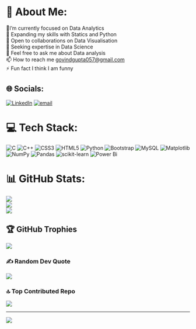 # 💫 About Me:
🔭I’m currently focused on Data Analytics<br>🌱 Expanding my skills with Statics and Python<br>👯 Open to collaborations on Data Visualisation<br>🤝 Seeking expertise in Data Science<br>💬 Feel free to ask me about Data analysis<br>📫 How to reach me govindgupta057@gmail.com<br>⚡ Fun fact I think I am funny


## 🌐 Socials:
[![LinkedIn](https://img.shields.io/badge/LinkedIn-%230077B5.svg?logo=linkedin&logoColor=white)](https://linkedin.com/in/govindg1211) [![email](https://img.shields.io/badge/Email-D14836?logo=gmail&logoColor=white)](mailto:govindgupta057@gmail.com) 

# 💻 Tech Stack:
![C](https://img.shields.io/badge/c-%2300599C.svg?style=for-the-badge&logo=c&logoColor=white) ![C++](https://img.shields.io/badge/c++-%2300599C.svg?style=for-the-badge&logo=c%2B%2B&logoColor=white) ![CSS3](https://img.shields.io/badge/css3-%231572B6.svg?style=for-the-badge&logo=css3&logoColor=white) ![HTML5](https://img.shields.io/badge/html5-%23E34F26.svg?style=for-the-badge&logo=html5&logoColor=white) ![Python](https://img.shields.io/badge/python-3670A0?style=for-the-badge&logo=python&logoColor=ffdd54) ![Bootstrap](https://img.shields.io/badge/bootstrap-%238511FA.svg?style=for-the-badge&logo=bootstrap&logoColor=white) ![MySQL](https://img.shields.io/badge/mysql-4479A1.svg?style=for-the-badge&logo=mysql&logoColor=white) ![Matplotlib](https://img.shields.io/badge/Matplotlib-%23ffffff.svg?style=for-the-badge&logo=Matplotlib&logoColor=black) ![NumPy](https://img.shields.io/badge/numpy-%23013243.svg?style=for-the-badge&logo=numpy&logoColor=white) ![Pandas](https://img.shields.io/badge/pandas-%23150458.svg?style=for-the-badge&logo=pandas&logoColor=white) ![scikit-learn](https://img.shields.io/badge/scikit--learn-%23F7931E.svg?style=for-the-badge&logo=scikit-learn&logoColor=white) ![Power Bi](https://img.shields.io/badge/power_bi-F2C811?style=for-the-badge&logo=powerbi&logoColor=black)
# 📊 GitHub Stats:
![](https://github-readme-stats.vercel.app/api?username=Govindg1211&theme=date_night&hide_border=false&include_all_commits=false&count_private=false)<br/>
![](https://github-readme-streak-stats.herokuapp.com/?user=Govindg1211&theme=date_night&hide_border=false)<br/>
![](https://github-readme-stats.vercel.app/api/top-langs/?username=Govindg1211&theme=date_night&hide_border=false&include_all_commits=false&count_private=false&layout=compact)

## 🏆 GitHub Trophies
![](https://github-profile-trophy.vercel.app/?username=Govindg1211&theme=radical&no-frame=false&no-bg=true&margin-w=4)

### ✍️ Random Dev Quote
![](https://quotes-github-readme.vercel.app/api?type=horizontal&theme=radical)

### 🔝 Top Contributed Repo
![](https://github-contributor-stats.vercel.app/api?username=Govindg1211&limit=5&theme=radical&combine_all_yearly_contributions=true)

---
[![](https://visitcount.itsvg.in/api?id=Govindg1211&icon=1&color=1)](https://visitcount.itsvg.in)

<!-- Proudly created with GPRM ( https://gprm.itsvg.in ) -->
